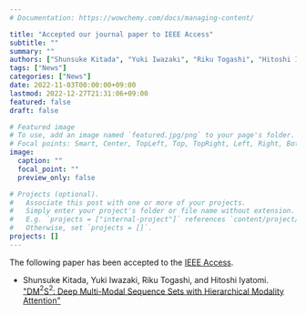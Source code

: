 ```yaml
---
# Documentation: https://wowchemy.com/docs/managing-content/

title: "Accepted our journal paper to IEEE Access"
subtitle: ""
summary: ""
authors: ["Shunsuke Kitada", "Yuki Iwazaki", "Riku Togashi", "Hitoshi Iyatomi"]
tags: ["News"]
categories: ["News"]
date: 2022-11-03T00:00:00+09:00
lastmod: 2022-12-27T21:31:06+09:00
featured: false
draft: false

# Featured image
# To use, add an image named `featured.jpg/png` to your page's folder.
# Focal points: Smart, Center, TopLeft, Top, TopRight, Left, Right, BottomLeft, Bottom, BottomRight.
image:
  caption: ""
  focal_point: ""
  preview_only: false

# Projects (optional).
#   Associate this post with one or more of your projects.
#   Simply enter your project's folder or file name without extension.
#   E.g. `projects = ["internal-project"]` references `content/project/deep-learning/index.md`.
#   Otherwise, set `projects = []`.
projects: []
---
```


The following paper has been accepted to the [IEEE Access](https://ieeeaccess.ieee.org/).

- Shunsuke Kitada, Yuki Iwazaki, Riku Togashi, and Hitoshi Iyatomi. ["DM$^2$S$^2$: Deep Multi-Modal Sequence Sets with Hierarchical Modality Attention"](/publication/kitada2022dm2s2)

